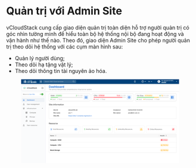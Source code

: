 # Quản trị với Admin Site

vCloudStack cung cấp giao diện quản trị toàn diện hỗ trợ người quản trị có góc nhìn tường minh để hiểu toàn bộ hệ thống nội bộ đang hoạt động và vận hành như thế nào. Theo đó, giao diện Admin Site cho phép người quản trị theo dõi hệ thống với các cụm màn hình sau:

* Quản lý người dùng;
* Theo dõi hạ tậng vật lý;
* Theo dõi thông tin tài nguyên ảo hóa.

<figure><img src="../../.gitbook/assets/image (831).png" alt=""><figcaption></figcaption></figure>
